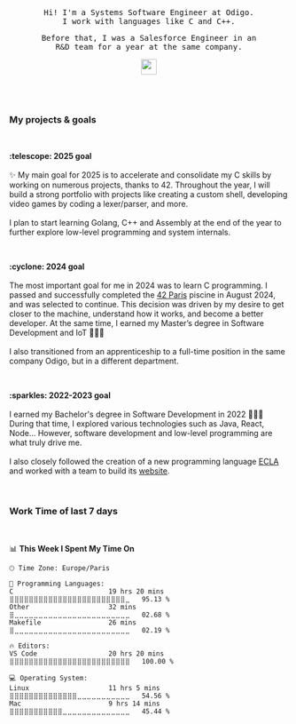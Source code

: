 <p align="center">
  <samp>
    Hi! I'm a Systems Software Engineer at Odigo.
    <br> I work with languages like C and C++.
  </samp>
</p>

<p align="center">
  <samp>
   Before that, I was a Salesforce Engineer in an 
    <br>R&D team for a year at the same company.
  </samp>
</p>

<p align="center">
  <samp>
    <img src="https://user-images.githubusercontent.com/5679180/79618120-0daffb80-80be-11ea-819e-d2b0fa904d07.gif" width="28px">
  </samp>
</p>

<br><br>

### My projects & goals

<br>
<p>
  <b>:telescope: 2025 goal</b>
  <br><br>
  ✨ My main goal for 2025 is to accelerate and consolidate my C skills by working on numerous projects, thanks to 42. Throughout the year, I will build a strong portfolio with projects like creating a custom shell, 
  developing video games by coding a lexer/parser, and more. 
  <br><br>
  I plan to start learning Golang, C++ and Assembly at the end of the year to further explore low-level programming and system internals.
</p>
<br>
<p>
  <b>:cyclone: 2024 goal</b>
  <br><br>
   The most important goal for me in 2024 was to learn C programming. I passed and successfully completed the <a href="https://42.fr" target="_blank">42 Paris</a> piscine in August 2024, and was selected to continue.
   This decision was driven by my desire to get closer to the machine, understand how it works, and become a better developer. At the same time, I earned my Master’s degree in Software Development and IoT 👩🏻‍🎓
   <br>
   <br>I also transitioned from an apprenticeship to a full-time position in the same company Odigo, but in a different department.
</p>
<br>
<p>
  <b>:sparkles: 2022-2023 goal</b>
  <br><br>
   I earned my Bachelor's degree in Software Development in 2022 👩🏻‍🎓 During that time, I explored various technologies such as Java, React, Node... However, software development and low-level programming 
  are what truly drive me.
   <br><br> 
  I also closely followed the creation of a new programming language <a href="https://github.com/Eclalang/Ecla" target="_blank">ECLA</a> and worked with a team to build its <a href="https://ecla.dev" target="_blank">website</a>.
</p>

<br>

### Work Time of last 7 days

<br>

<!--START_SECTION:waka-->
📊 **This Week I Spent My Time On** 

```text
🕑︎ Time Zone: Europe/Paris

💬 Programming Languages: 
C                        19 hrs 20 mins      ⣿⣿⣿⣿⣿⣿⣿⣿⣿⣿⣿⣿⣿⣿⣿⣿⣿⣿⣿⣿⣿⣿⣿⣿⣀   95.13 % 
Other                    32 mins             ⣿⣀⣀⣀⣀⣀⣀⣀⣀⣀⣀⣀⣀⣀⣀⣀⣀⣀⣀⣀⣀⣀⣀⣀⣀   02.68 % 
Makefile                 26 mins             ⣿⣀⣀⣀⣀⣀⣀⣀⣀⣀⣀⣀⣀⣀⣀⣀⣀⣀⣀⣀⣀⣀⣀⣀⣀   02.19 % 

🔥 Editors: 
VS Code                  20 hrs 20 mins      ⣿⣿⣿⣿⣿⣿⣿⣿⣿⣿⣿⣿⣿⣿⣿⣿⣿⣿⣿⣿⣿⣿⣿⣿⣿   100.00 % 

💻 Operating System: 
Linux                    11 hrs 5 mins       ⣿⣿⣿⣿⣿⣿⣿⣿⣿⣿⣿⣿⣿⣿⣀⣀⣀⣀⣀⣀⣀⣀⣀⣀⣀   54.56 % 
Mac                      9 hrs 14 mins       ⣿⣿⣿⣿⣿⣿⣿⣿⣿⣿⣿⣀⣀⣀⣀⣀⣀⣀⣀⣀⣀⣀⣀⣀⣀   45.44 % 
```


<!--END_SECTION:waka-->
